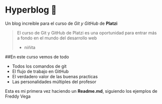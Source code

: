 # Hyperblog 💚
Un blog increible para el curso de *Git y GitHub* de **Platzi**
> El curso de Git y GitHub de Platzi es una oportunidad para entrar más a fondo en el mundo del desarrollo web
>- niñita

##En este curso vemos de todo
* Todos los comandos de git
* El flujo de trabajo en GitHub
* El verdadero valor de las buenas practicas
* Las personalidades múltiples del profesor

Esta es mi primera vez haciendo un **Readme.md**, siguiendo los ejemplos de Freddy Vega